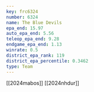 ```yaml
---
key: frc6324
number: 6324
name: The Blue Devils
epa_end: 15.97
auto_epa_end: 5.56
teleop_epa_end: 9.28
endgame_epa_end: 1.13
winrate: 0.5
district_epa_rank: 119
district_epa_percentile: 0.3462
type: Team
---
```

[[2024mabos]]
[[2024nhdur]]
